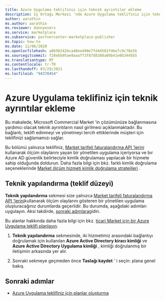 ```yaml
---
title: Azure Uygulama teklifiniz için teknik ayrıntılar ekleme
description: Iş Ortağı Merkezi 'nde Azure Uygulama teklifiniz için teknik ayrıntıları nasıl ekleyeceğinizi öğrenin.
author: aarathin
ms.author: aarathin
ms.reviewer: dannyevers
ms.service: marketplace
ms.subservice: partnercenter-marketplace-publisher
ms.topic: how-to
ms.date: 11/06/2020
ms.openlocfilehash: a8658242bca48ee490e7fd44582f46e7c9c78e5b
ms.sourcegitcommit: f28ebb95ae9aaaff3f87d8388a09b41e0b3445b5
ms.translationtype: MT
ms.contentlocale: tr-TR
ms.lasthandoff: 03/29/2021
ms.locfileid: "94370454"
---
```

# <a name="how-to-add-technical-details-for-your-azure-application-offer"></a>Azure Uygulama teklifiniz için teknik ayrıntılar ekleme

Bu makalede, Microsoft Commercial Market 'in çözümünüze bağlanmasına yardımcı olacak teknik ayrıntıların nasıl girilmesi açıklanmaktadır. Bu bağlantı, teklifi edinmeyi ve yönetmeyi tercih ettiklerinde müşteri için teklifinizi sağlamamızı sağlar.

Bu bölümü yalnızca teklifiniz, [Market tarifeli faturalandırma API 'lerini](partner-center-portal/marketplace-metering-service-apis.md) kullanarak ölçüm olaylarını yayan bir yönetilen uygulama içeriyorsa ve bır Azure AD güvenlik belirteciyle kimlik doğrulaması yapılacak bir hizmete sahip olduğunda doldurun. Daha fazla bilgi için bkz. farklı kimlik doğrulama seçeneklerinde [Market ölçüm hizmeti kimlik doğrulama stratejileri](partner-center-portal/marketplace-metering-service-authentication.md) .

## <a name="technical-configuration-offer-level"></a>Teknik yapılandırma (teklif düzeyi)

**Teknik yapılandırma** sekmesi size yalnızca [Market tarifeli faturalandırma API 'lerini](partner-center-portal/marketplace-metering-service-apis.md)kullanarak ölçüm olaylarını gösteren bir yönetilen uygulama oluşturacağınız durumlarda geçerlidir. Bu durumda, aşağıdaki adımları uygulayın. Aksi takdirde, [sonraki adımlara](#next-steps)gidin. 

Bu alanlar hakkında daha fazla bilgi için bkz. [ticari Market için bir Azure Uygulama teklifi planlayın](plan-azure-application-offer.md#technical-configuration).

1. **Teknik yapılandırma** sekmesinde, iki hizmetimiz arasındaki bağlantıyı doğrulamak için kullanılan **Azure Active Directory kiracı kimliği** ve **Azure Active Directory Uygulama kimliği** , kimliği doğrulanmış bir iletişimin arkasında yer alır.

1. Sonraki sekmeye geçmeden önce **Taslağı kaydet** ' i seçin: plana genel bakış.

## <a name="next-steps"></a>Sonraki adımlar

- [Azure Uygulama teklifiniz için planlar oluşturma](create-new-azure-apps-offer-plans.md)
